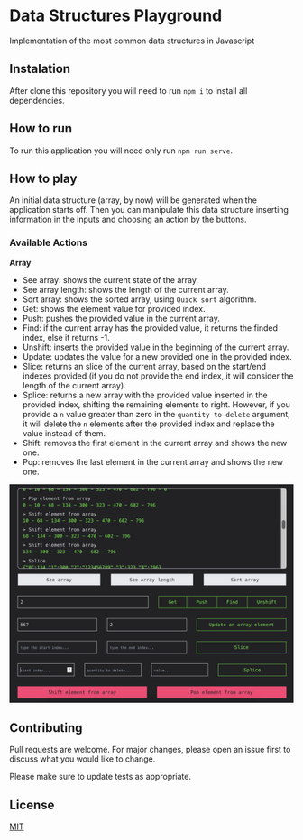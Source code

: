 # Data Structures Playground
Implementation of the most common data structures in Javascript

## Instalation
After clone this repository you will need to run `npm i` to install all dependencies.

## How to run
To run this application you will need only run `npm run serve`.

## How to play
An initial data structure (array, by now) will be generated when the application starts off. Then you can manipulate this data structure inserting information in the inputs and choosing an action by the buttons.

### Available Actions
**Array**
- See array: shows the current state of the array.
- See array length: shows the length of the current array.
- Sort array: shows the sorted array, using ```Quick sort``` algorithm.
- Get: shows the element value for provided index.
- Push: pushes the provided value in the current array.
- Find: if the current array has the provided value, it returns the finded index, else it returns -1.
- Unshift: inserts the provided value in the beginning of the current array.
- Update: updates the value for a new provided one in the provided index.
- Slice: returns an slice of the current array, based on the start/end indexes provided (if you do not provide the end index, it will consider the length of the current array).
- Splice: returns a new array with the provided value inserted in the provided index, shifting the remaining elements to right. However, if you provide a ```n``` value greater than zero in the ```quantity to delete``` argument, it will delete the ```n``` elements after the provided index and replace the value instead of them.
- Shift: removes the first element in the current array and shows the new one.
- Pop: removes the last element in the current array and shows the new one.

![Application Example](https://github.com/andrefillypesilva/data-structures-playground/blob/main/application_example.jpg?raw=true)

## Contributing
Pull requests are welcome. For major changes, please open an issue first to discuss what you would like to change.

Please make sure to update tests as appropriate.

## License
[MIT](https://choosealicense.com/licenses/mit/)
